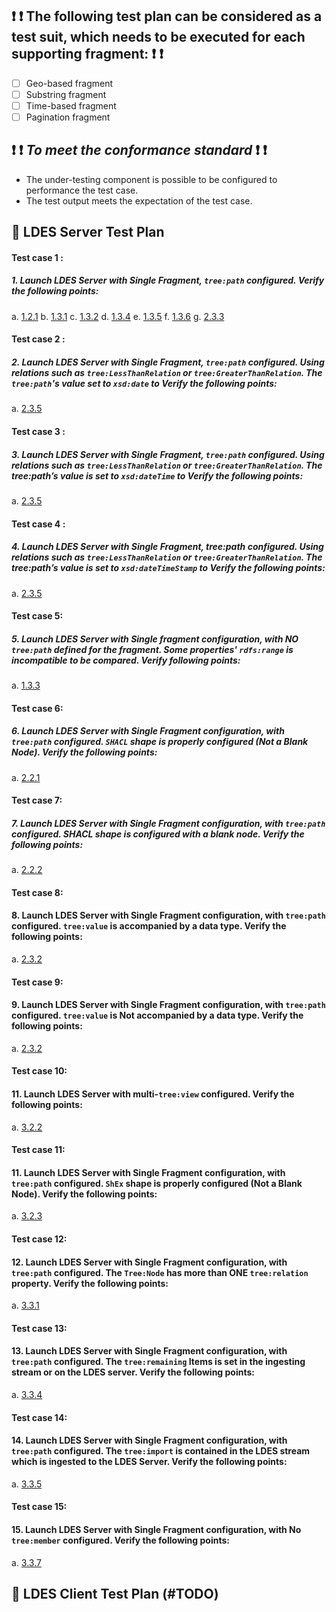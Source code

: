

##  ❗️ ❗️ The following test plan can be considered as a test suit, which needs to be executed for each supporting fragment: ❗️ ❗

 - [ ] Geo-based fragment 
 - [ ] Substring fragment 
 - [ ] Time-based fragment
 - [ ] Pagination fragment

## ❗️ ❗️ ***To meet the conformance standard*** ❗️ ❗
- The under-testing component is possible to be configured to performance the test case.
- The test output meets the expectation of the test case.
 
## 🌈 LDES Server Test Plan
#### Test case 1 : 
#####  1.  Launch LDES Server with Single Fragment,  `tree:path` configured. Verify the following points:
a. [1.2.1](./TreeSpecConformancePoints.md#121-when-the-current-page-is-a-treenode-there-must-be-a-property-linking-the-current-page-url-to-the-uri-of-the-treecollection) 
b. [1.3.1](./TreeSpecConformancePoints.md#131-a-treerelation-must-have-one-treenode-object-of-the-type-treenode)
c. [1.3.2](./TreeSpecConformancePoints.md#132-the-result-of-the-evaluation-of-the-treepath-is-the-value-that-must-be-compared-to-the-treevalue)
d. [1.3.4](./TreeSpecConformancePoints.md#134-when-the-only-type-given-for-a-certain-relation-is-treerelation-then-the-client-must-dereference-all-of-the-nodes)
e. [1.3.5](./TreeSpecConformancePoints.md#135-the-strings-must-then-be-compared-according-to-case-sensitive-unicode-ordering)
f. [1.3.6](./TreeSpecConformancePoints.md#136-when-using-treegeospatiallycontainsrelation-the-treepath-must-refer-to-a-literal-containing-a-wkt-string-such-as-geosparqlaswkt)
g. [2.3.3](./TreeSpecConformancePoints.md#233-every-treerelation-should-have-a-treepath-indicating-the-path-from-the-member-to-the-object-on-which-the-treerelation-applies)

#### Test case 2 : 
##### 2.   Launch LDES Server with Single Fragment,  `tree:path` configured. Using relations such as `tree:LessThanRelation` or `tree:GreaterThanRelation`. The `tree:path`'s value set to `xsd:date` to Verify the following points:
a. [2.3.5](./TreeSpecConformancePoints.md#235-when-using-relations-such-as-treelessthanrelation-or-treegreaterthanrelation-the-time-literals-need-to-be-compared-according-to-these-3-possible-data-types-xsddate-xsddatetime-or-xsddatetimestamp)

####  Test case 3 : 
##### 3.   Launch LDES Server with Single Fragment, `tree:path` configured. Using relations such as `tree:LessThanRelation` or `tree:GreaterThanRelation`. The tree:path’s value is set to `xsd:dateTime` to Verify the following points:
a. [2.3.5](./TreeSpecConformancePoints.md#235-when-using-relations-such-as-treelessthanrelation-or-treegreaterthanrelation-the-time-literals-need-to-be-compared-according-to-these-3-possible-data-types-xsddate-xsddatetime-or-xsddatetimestamp)

####  Test case 4 : 
##### 4.   Launch LDES Server with Single Fragment, tree:path configured. Using relations such as `tree:LessThanRelation` or `tree:GreaterThanRelation`. The tree:path’s value is set to `xsd:dateTimeStamp` to Verify the following points:
a. [2.3.5](./TreeSpecConformancePoints.md#235-when-using-relations-such-as-treelessthanrelation-or-treegreaterthanrelation-the-time-literals-need-to-be-compared-according-to-these-3-possible-data-types-xsddate-xsddatetime-or-xsddatetimestamp)

####  Test case 5:
##### 5.   Launch LDES Server with Single fragment configuration, with NO `tree:path` defined for the fragment. Some properties' `rdfs:range` is incompatible to be compared. Verify following points:
a. [1.3.3](./TreeSpecConformancePoints.md#133-when-no-treepath-is-defined-the-treevalue-must-be-compared-to-all-members-triples-that-can-be-compared-to-the-treevalue-as-defined-by-the-type-of-the-relation-or-when-no-members-or-collection-are-defined-on-every-triple-in-the-page-when-due-to-rdfsrange-incompatibility-the-object-can%20not-be-compared-the-object-will-not-be-considered-for-comparison)
####  Test case 6: 
#####  6.  Launch LDES Server with Single Fragment configuration, with `tree:path` configured. `SHACL` shape is properly configured (Not a Blank Node). Verify the following points:
a. [2.2.1](./TreeSpecConformancePoints.md#231-the-treerelations-treevalue-should-be-set)
####  Test case 7:
#####  7.  Launch LDES Server with Single Fragment configuration, with `tree:path` configured. SHACL shape is configured with a blank node. Verify the following points:
a. [2.2.2](./TreeSpecConformancePoints.md#222-note-the-shape-can-be-a-blank-node-or-a-named-node-on-which-you-should-follow-your-nose-when-it-is-defined-at-a-different-http-url)
####  Test case 8:
#### 8.    Launch LDES Server with Single Fragment configuration, with `tree:path` configured. `tree:value` is accompanied by a data type. Verify the following points:
a. [2.3.2](./TreeSpecConformancePoints.md#232-the-object-of-treevalue-should-be-accompanied-by-a-data-type-when-it-is-a-literal-value)
#### Test case 9:
#### 9.    Launch LDES Server with Single Fragment configuration, with `tree:path` configured. `tree:value` is Not accompanied by a data type. Verify the following points:
a. [2.3.2](./TreeSpecConformancePoints.md#232-the-object-of-treevalue-should-be-accompanied-by-a-data-type-when-it-is-a-literal-value)
#### Test case 10:
#### 11.   Launch LDES Server with multi-`tree:view` configured. Verify the following points:
a. [3.2.2](./TreeSpecConformancePoints.md#322-multiple-treeview-links-may-be-provided)

#### Test case 11:

#### 11.   Launch LDES Server with Single Fragment configuration, with `tree:path` configured. `ShEx` shape is properly configured (Not a Blank Node). Verify the following points:
a. [3.2.3](./TreeSpecConformancePoints.md#323-note-for-compatibility-with-the-solid-specifications-a-shex-shape-may-also-be-given-see-the-chapter-on-compatibility-bellow)

#### Test case 12:
#### 12.   Launch LDES Server with Single Fragment configuration, with `tree:path` configured. The `Tree:Node` has more than ONE `tree:relation` property. Verify the following points:
a. [3.3.1](./TreeSpecConformancePoints.md#331-a-treenode-element-may-have-one-or-more-treerelation-properties)

#### Test case 13:
#### 13.   Launch LDES Server with Single Fragment configuration, with `tree:path` configured. The `tree:remaining` Items is set in the ingesting stream or on the LDES server. Verify the following points:
a. [3.3.4](./TreeSpecConformancePoints.md#334-every-treerelation-may-provide-a-treeremainingitems)

#### Test case 14:
#### 14.   Launch LDES Server with Single Fragment configuration, with `tree:path` configured. The `tree:import` is contained in the LDES stream which is ingested to the LDES Server. Verify the following points:
a. [3.3.5](./TreeSpecConformancePoints.md#335-a-client-may-use-treeremainingitems-to-estimate-the-completeness-of-the-downloaded-elements-to-the-end-user)

#### Test case 15:
#### 15.   Launch LDES Server with Single Fragment configuration, with No `tree:member` configured. Verify the following points:
a. [3.3.7](./TreeSpecConformancePoints.md#337-when-there-are-no-treemembers-andor-no-treecollection-defined-then-the-treepath-refers-to-a-pattern-that-can-start-from-every-triple-in-the-page)

## 🌈 LDES Client Test Plan (#TODO)
